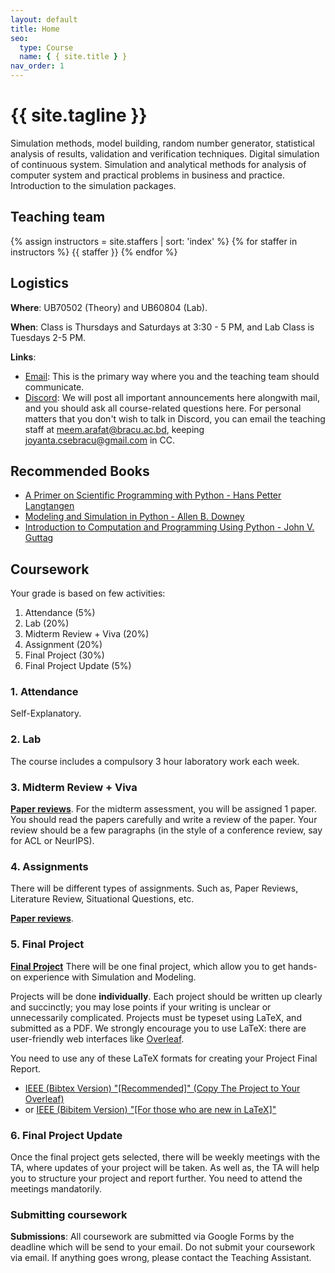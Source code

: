 ```yaml
---
layout: default
title: Home
seo:
  type: Course
  name: { { site.title } }
nav_order: 1
---
```


# {{ site.tagline }}

<!--{% if site.announcements %}
{{ site.announcements.last }}
[Announcements](announcements.md){: .btn .btn-outline .fs-3 }
{% endif %}-->

<!-- Course Description here -->

Simulation methods, model building, random number generator, statistical analysis of results, validation and verification techniques. Digital simulation of continuous system. Simulation and analytical methods for analysis of computer system and practical problems in business and practice. Introduction to the simulation packages.

## Teaching team

{% assign instructors = site.staffers | sort: 'index' %}
{% for staffer in instructors %}
{{ staffer }}
{% endfor %}

## Logistics

**Where**: UB70502 (Theory) and UB60804 (Lab).

**When**: Class is Thursdays and Saturdays at 3:30 - 5 PM, and Lab Class is Tuesdays 2-5 PM.

**Links**:

- [Email](https://www.gmail.com): This is the primary way where you and the teaching team should communicate.
- [Discord](https://discord.gg/EXXDGVsvjD):
  We will post all important announcements here alongwith mail, and you should ask
  all course-related questions here.
  For personal matters that you don't wish to talk in Discord, you can
  email the teaching staff at [meem.arafat@bracu.ac.bd](mailto:meem.arafat@bracu.ac.bd), keeping [joyanta.csebracu@gmail.com](mailto:joyanta.csebracu@gmail.com) in CC.

<!-- ## Class

Each class is divided into two parts:

1. **Lecture** (45 minutes): an instructor gives a standard lecture on a topic
   (see the [calendar](/calendar) for the list of topics). Lectures are be
   based on [these lecture notes](/lectures).

1. **Discussion** (45 minutes): there is a student panel discussion on the
   required readings posted on the [calendar](/calendar). -->

## Recommended Books

- [A Primer on Scientific Programming with Python - Hans Petter Langtangen](https://github.com/cse474-bracu/fall2022/blob/main/resources/1._H.P.L._-_A_Primer_on_Scientific_Programming_with_Python.pdf)
- [Modeling and Simulation in Python - Allen B. Downey](https://github.com/cse474-bracu/fall2022/blob/main/resources/2._Allen_B._Downey_-_Modeling_and_simulation_in_Python.pdf)
- [Introduction to Computation and Programming Using Python - John V. Guttag](https://github.com/cse474-bracu/fall2022/blob/main/resources/3._John_V._Guttag_-_Introduction_to_Computation_and_Programming_Using_Python__With_Application_to_Understanding_Data_2016_The_MIT_Press.pdf)

## Coursework

Your grade is based on few activities:

1. Attendance (5%)
2. Lab (20%)
3. Midterm Review + Viva (20%)
4. Assignment (20%)
5. Final Project (30%)
6. Final Project Update (5%)

### 1. Attendance

Self-Explanatory.

### 2. Lab

The course includes a compulsory 3 hour laboratory work each week.

### 3. Midterm Review + Viva

[**Paper reviews**](paper-reviews). For the midterm assessment, you will be assigned 1 paper. You
should read the papers carefully and write a review of the paper.
Your review should be a few paragraphs (in the style of a conference review,
say for ACL or NeurIPS).

### 4. Assignments

There will be different types of assignments. Such as, Paper Reviews, Literature Review, Situational Questions, etc.

[**Paper reviews**](paper-reviews).

### 5. Final Project

[**Final Project**](projects) There will be one final project, which allow you to get hands-on experience with Simulation and Modeling.

Projects will be done **individually**.
Each project should be written up clearly and succinctly; you may lose points if
your writing is unclear or unnecessarily complicated. Projects must be typeset
using LaTeX, and
submitted as a PDF. We strongly encourage you to use LaTeX: there are
user-friendly web interfaces like [Overleaf](https://www.overleaf.com/).

You need to use any of these LaTeX formats for creating your Project Final Report.

- [IEEE (Bibtex Version) "[Recommended]" (Copy The Project to Your Overleaf)](https://www.overleaf.com/read/vshtnzwrbnzj)
- or [IEEE (Bibitem Version) "[For those who are new in LaTeX]"](https://www.ieee.org/content/dam/ieee-org/ieee/web/org/conferences/Conference-LaTeX-template_7-9-18.zip)

### 6. Final Project Update

Once the final project gets selected, there will be weekly meetings with the TA, where updates of your project will be taken. As well as, the TA will help you to structure your project and report further.
You need to attend the meetings mandatorily.

### Submitting coursework

**Submissions**: All coursework are submitted via
Google Forms by the deadline which will be send to your email.
Do not submit your coursework via email. If anything goes wrong, please contact the Teaching Assistant.

<!-- **Late days**: A homework is ⌈d⌉ days late if it is turned in d days past the
due date (note that this means if you are 1 second late, ⌈d⌉=1 and it is 1 day
late). **You have 3 late days in total that can be distributed among the
homeworks without penalty.** After that, the maximum possible grade is
decreased by 25% each day (so the best you can do with d=1 is 75%; paper
reviews will be graded as fails if they are late and you have no late days). As
an example, if you are out of late days and submit one day late, a 90 will be
capped at a 75, but a 72 will not be changed. **Note that we will only allow a
max of d=2 late days per homework.** -->
